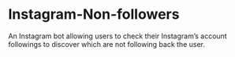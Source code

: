 # Instagram-Non-followers
An Instagram bot allowing users to check their Instagram’s account followings to discover which are not following back the user.
